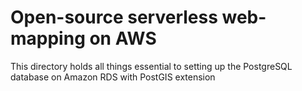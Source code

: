 # Open-source serverless web-mapping on AWS

This directory holds all things essential to setting up the PostgreSQL database on Amazon RDS with PostGIS extension

